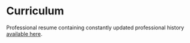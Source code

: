 # Curriculum
Professional resume containing constantly updated professional history [available here](curriculum.pdf).
